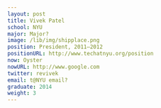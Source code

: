 ```yaml
---
layout: post
title: Vivek Patel
school: NYU
major: Major?
image: /lib/img/shipplace.png
position: President, 2011–2012
positionURL: http://www.techatnyu.org/position
now: Oyster
nowURL: http://www.google.com
twitter: revivek
email: t@NYU email?
graduate: 2014
weight: 3
---
```

